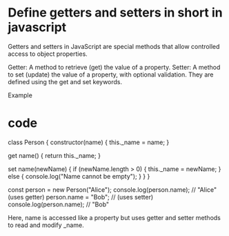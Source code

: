 # Define getters and setters in short in javascript

Getters and setters in JavaScript are special methods that allow controlled access to object properties.

Getter: A method to retrieve (get) the value of a property.
Setter: A method to set (update) the value of a property, with optional validation.
They are defined using the get and set keywords.

Example

# code

class Person {
constructor(name) {
this.\_name = name;
}

get name() {
return this.\_name;
}

set name(newName) {
if (newName.length > 0) {
this.\_name = newName;
} else {
console.log("Name cannot be empty");
}
}
}

const person = new Person("Alice");
console.log(person.name); // "Alice" (uses getter)
person.name = "Bob"; // (uses setter)
console.log(person.name); // "Bob"

Here, name is accessed like a property but uses getter and setter methods to read and modify \_name.
